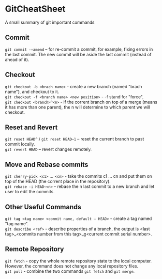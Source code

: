 # GitCheatSheet
A small summary of git important commands

## Commit  
`git commit -–amend` – for re-commit a commit, for example, fixing errors in the last commit. The new commit will be aside the last commit (instead of ahead of it).    

## Checkout  
`git checkout -b <brach name>` - create a new branch (named "brach name"), and checkout to it.  
`git checkout -f <branch name> <new position>` - -f stand for "force",  
`git checkout <branch>^<n>` - if the corrent branch on top of a merge (means it has more than one parent), the n will determine to which parent we will checkout.  

## Reset and Revert  
`git reset HEAD^` / `git reset HEAD~1` – reset the current branch to past commit locally.  
`git revert HEAD` – revert changes remotely.  

## Move and Rebase commits  
`git cherry-pick <c1> … <cn>` - take the commits c1 … cn and put them on top of the HEAD (the corrent place in the repository).  
`git rebase -i HEAD~<n>` – rebase the n last commit to a new branch and let user to edit the commits.  

## Other Useful Commands
`git tag <tag name> <commit name, default – HEAD>` - create a tag named "tag name".  
`git describe <ref>` - describe properties of a branch, the output is \<last tag\>_\<commits number from this tag\>_g\<current commit serial number\>.  

## Remote Repository  
`git fetch` - copy the whole remote repository state to the local computer. However, the command does not change any local repository files.  
`git pull` - combine the two commands `git fetch` and  `git merge`.  
